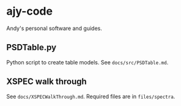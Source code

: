 # ajy-code

Andy's personal software and guides.

## PSDTable.py

Python script to create table models. See `docs/src/PSDTable.md`.

## XSPEC walk through

See `docs/XSPECWalkThrough.md`. Required files are in `files/spectra`.
